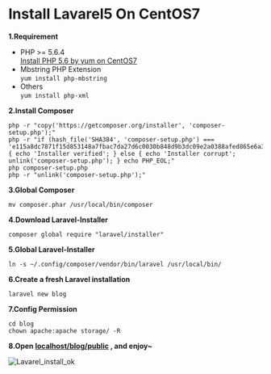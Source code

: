 

# Install Lavarel5 On CentOS7

**1.Requirement**

- PHP >= 5.6.4  
[Install PHP 5.6 by yum on CentOS7](http://kyshel.com/blog/install-php-5-6-by-yum-on-centos7/)
- Mbstring PHP Extension  
`yum install php-mbstring`
- Others  
`yum install php-xml`

**2.Install Composer**

    php -r "copy('https://getcomposer.org/installer', 'composer-setup.php');"
    php -r "if (hash_file('SHA384', 'composer-setup.php') === 'e115a8dc7871f15d853148a7fbac7da27d6c0030b848d9b3dc09e2a0388afed865e6a3d6b3c0fad45c48e2b5fc1196ae') { echo 'Installer verified'; } else { echo 'Installer corrupt'; unlink('composer-setup.php'); } echo PHP_EOL;"
    php composer-setup.php
    php -r "unlink('composer-setup.php');"

**3.Global Composer**

    mv composer.phar /usr/local/bin/composer

**4.Download Laravel-Installer**

    composer global require "laravel/installer"

**5.Global Laravel-Installer**

    ln -s ~/.config/composer/vendor/bin/laravel /usr/local/bin/

**6.Create a fresh Laravel installation**

    laravel new blog

**7.Config Permission**

	cd blog
    chown apache:apache storage/ -R

**8.Open [localhost/blog/public](localhost/blog/public) , and enjoy~**

![Lavarel_install_ok](https://kyshel.github.io/file/blog/Lavarel_install_kyshel.png)


